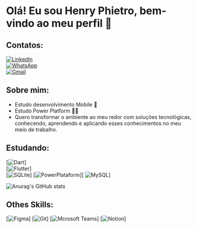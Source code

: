 # Olá! Eu sou Henry Phietro, bem-vindo ao meu perfil 👋

## Contatos:
[![LinkedIn](https://img.shields.io/badge/LinkedIn-0077B5?style=for-the-badge&logo=linkedin&logoColor=white)](https://www.linkedin.com/in/euphietro/)  
[![WhatsApp](https://img.shields.io/badge/WhatsApp-25D366?style=for-the-badge&logo=whatsapp&logoColor=white)](https://wa.me/5599992152109)  
[![Gmail](https://img.shields.io/badge/Gmail-D14836?style=for-the-badge&logo=gmail&logoColor=white)](mailto:henryaguiar.dev@gmail.com)

## Sobre mim:
- Estudo desenvolvimento Mobile 📱
- Estudo Power Platform 👨‍💻
- Quero transformar o ambiente ao meu redor com soluções tecnológicas, conhecendo, aprendendo e aplicando esses conhecimentos no meu meio de trabalho.

## Estudando:
[![Dart](https://img.shields.io/badge/Dart-0175C2?style=for-the-badge&logo=dart&logoColor=white)]  
[![Flutter](https://img.shields.io/badge/Flutter-02569B?style=for-the-badge&logo=flutter&logoColor=white)]  
[![SQLite](https://img.shields.io/badge/SQLite-07405E?style=for-the-badge&logo=sqlite&logoColor=white)]
[![PowerPlataform](https://img.shields.io/badge/Microsoft-666666?style=for-the-badge&logo=microsoft&logoColor=white)][
![MySQL](https://img.shields.io/badge/MySQL-005C84?style=for-the-badge&logo=mysql&logoColor=white)]

![Anurag's GitHub stats](https://github-readme-stats.vercel.app/api?username=EuPhietro&show_icons=true&theme=radical)

## Othes Skills:
[![Figma](    https://img.shields.io/badge/Figma-F24E1E?style=for-the-badge&logo=figma&logoColor=white)]
[![Git](https://img.shields.io/badge/GIT-E44C30?style=for-the-badge&logo=git&logoColor=white)]
[![Mcrosoft Teams](https://img.shields.io/badge/Microsoft_Teams-6264A7?style=for-the-badge&logo=microsoft-teams&logoColor=white)]
[![Notion](https://img.shields.io/badge/Notion-000000?style=for-the-badge&logo=notion&logoColor=white)]





